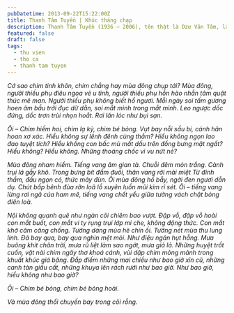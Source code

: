 ```yaml
---
pubDatetime: 2013-09-22T15:22:00Z
title: Thanh Tâm Tuyền | Khúc tháng chạp
description: Thanh Tâm Tuyền (1936 – 2006), tên thật là Dzư Văn Tâm, là một nhà thơ, nhà văn người Việt nổi tiếng, được biết đến với những cách tân thơ ca táo bạo.
featured: false
draft: false
tags:
  - thu vien
  - tho ca
  - thanh tam tuyen
---
```


_Cớ sao chim tinh khôn, chim chẳng hay mùa đông chụp tới? Mùa đông, người thiếu phụ điêu ngoa vẻ u tình, người thiếu phụ hỗn hào nhẫn tâm quật thúc mê man. Người thiếu phụ không biết hổ ngươi. Mỗi ngày soi tấm gương hoen âm bầu trời đục dữ dằn, soi mắt mình trong mắt mình. Leo ngược dốc đứng, dốc trơn trùi nhọn hoắt. Rơi lăn lóc như bụi sạn._

_Ôi – Chim hiếm hoi, chim lạ kỳ, chim bé bỏng. Vụt bay nỗi sầu bi, cánh hân hoan xơ xác. Hiểu không sự lênh đênh cùng thẳm? Hiểu không ngọn lao đao tuyệt tích? Hiểu không con bấc mù mất dấu trên đồng bưng mặt ngất? Hiểu không? Hiểu không. Những thoáng chốc vi vu nứt nẻ?_

_Mùa đông nham hiểm. Tiếng vang âm gian tà. Chuỗi đêm mòn trắng. Cành trụi lá gẫy khô. Trong bưng bít đắm đuối, thân vang rời mài miệt Từ đỉnh thầm, đầu ngọn cỏ, thức mây đùn. Ôi mùa đông hố bẫy, ngời đen ngươi dẫn dụ. Chút bấp bênh đùa rỡn loã lồ xuyên luồn mũi kim rỉ sét. Ôi – tiếng vang lừng rơi ngã của ham mê, tiếng vang chết yểu giữa tường vách chật bóng điên loà._

_Nội không quạnh quẽ như ngàn cõi chiêm bao vượt. Đập vỗ, đập vỗ hoài con mắt buốt, con mắt vi ty rụng trụi lớp mi che, không động thức. Con mắt khờ câm căng chống. Tưởng dáng mùa hè chín ối. Tưởng nét mùa thu lung linh. Đã bay qua, bay qua nghìn mệt mỏi. Như điệu ngân hụt hẫng. Mưa buông khít chân trời, mưa rũ liệt làm sao ngớt, mưa giả lả. Những huyệt trốt cuốn, vật nài chim ngây thơ khoá cánh, vùi dập chim mỏng mảnh trong khuất khúc giá băng. Đắp điếm những mai chiều như bao giờ xỉn cũ, những canh tàn giấu cất, những khuya lên rách rưới như bao giờ. Như bao giờ, hiểu không như bao giờ?_

_Ôi – Chim bé bỏng, chim bé bỏng hoài._

_Và mùa đông thổi chuyến bay trong cõi rỗng._
